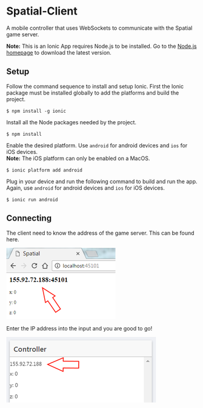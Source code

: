 # Spatial-Client
A mobile controller that uses WebSockets to communicate with the Spatial game server.

<strong>Note:</strong> This is an Ionic App requires Node.js to be installed. Go to the [Node.js homepage](https://nodejs.org/en/) to download the latest version.

## Setup
Follow the command sequence to install and setup Ionic. First the Ionic package must be installed globally to add the platforms and build the project. 

```
$ npm install -g ionic
```

Install all the Node packages needed by the project.

```
$ npm install
```

Enable the desired platform. Use ```android``` for android devices and ```ios``` for iOS devices.<br>
<strong>Note:</strong> The iOS platform can only be enabled on a MacOS. 

```
$ ionic platform add android
```

Plug in your device and run the following command to build and run the app. Again, use ```android``` for android devices and ```ios``` for iOS devices.

```
$ ionic run android
```

## Connecting
The client need to know the address of the game server. This can be found here.

![server side](https://github.com/Leonard1020/Spatial-Client/blob/master/readme_images/server.png)

Enter the IP address into the input and you are good to go!

![server side](https://github.com/Leonard1020/Spatial-Client/blob/master/readme_images/phone.PNG)